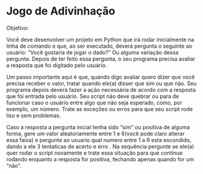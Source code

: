 # Jogo de Adivinhação


Objetivo:

Você deve desenvolver um projeto em Python que irá rodar inicialmente na linha de comando e que, ao ser executado, deverá pergunta o seguinte ao usuário: “Você gostaria de jogar o dado?” Ou alguma variação dessa pergunta. Depois de ter feito essa pergunta, o seu programa precisa avaliar a resposta que foi digitado pelo usuário.

Um passo importante aqui é que, quando digo avaliar quero dizer que você precisa receber o valor, tratar quando ele(a) disser que sim ou que não. Seu programa depois deverá fazer a ação necessária de acordo com a resposta que foi entrada pelo usuário. Seu script não deve quebrar ou para de funcionar caso o usuário entre algo que não seja esperado, como, por exemplo, um número. Trate as exceções ou erros para que seu script rode liso e sem problemas.

Caso a resposta a pergunta inicial tenha sido “sim” ou positiva de alguma forma, gere um valor aleatoriamente entre 1 e 6(você pode claro alterar essa faixa) e pergunte ao usuario qual numero entre 1 a 6 esta escondido, dando a ele 3 tentaticas de acerto e erro . Na sequência pergunte se ele(a) quer rodar o script novamente e trate essa situação para que continue rodando enquanto a resposta for positiva, fechando apenas quando for um “não”.
